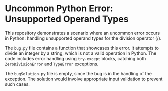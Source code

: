 # Uncommon Python Error: Unsupported Operand Types

This repository demonstrates a scenario where an uncommon error occurs in Python: handling unsupported operand types for the division operator (/).

The `bug.py` file contains a function that showcases this error. It attempts to divide an integer by a string, which is not a valid operation in Python. The code includes error handling using `try-except` blocks, catching both `ZeroDivisionError` and `TypeError` exceptions.

The `bugSolution.py` file is empty, since the bug is in the handling of the exception. The solution would involve appropriate input validation to prevent such cases.